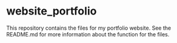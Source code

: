 # website_portfolio
This repository contains the files for my portfolio website. See the README.md for more information about the function for the files.
